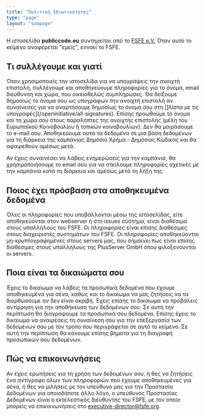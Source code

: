 ```yaml
---
title: "Πολιτική Ιδιωτικότητας"
type: "page"
layout: "subpage"
---
```


Η ιστοσελίδα **publiccode.eu** συντηρείται από το
[FSFE e.V.](https://fsfe.org/about/legal/imprint.html)
Όταν αυτό το κείμενο αναφέρεται "εμείς", εννοεί το FSFE.

## Τι συλλέγουμε και γιατί

Όταν χρησιμοποιείς την ιστοσελίδα για να υπογράψεις την ανοιχτή επιστολή,
συλλέγουμε και αποθηκεύουμε πληροφορίες για το όνομα, email διεύθυνση και χώρα,
που οικειοθελώς συμπλήρωσες. Θα δείξουμε δημοσίως το όνομα σου
ως υπογράφων την ανοιχτή επιστολή αν συναίνεσες για να αναρτήσουμε δημοσίως
το όνομα σου στη []λίστα με τις υπογραφές](/openinitiative/all-signatures).
Επίσης προωθούμε το όνομα και τη χώρα σου στους παραλήπτες της ανοιχτής επιστολής
(μέλη του Ευρωπαϊκού Κοινοβουλίου ή τοπικών κοινοβουλίων). Δεν θα μοιράσουμε το e-mail
σου. Αποθηκεύουμε αυτά τα δεδομένα σε μια βάση δεδομένων για τη διάρκεια της καμπάνιας
Δημόσιο Χρήμα - Δημόσιος Κώδικας και θα αφαιρεθούν αμέσως μετά.

Αν έχεις συναινέσει να λάβεις ενημερώσεις για την καμπάνια, θα χρησιμοποιήσουμε
το email σου για να στείλουμε πληροφορίες σχετικές με την καμπάνια
κατά τη διάρκεια και αμέσως μετά τη λήξη της.


## Ποιος έχει πρόσβαση στα αποθηκευμένα δεδομένα

Όλες οι πληροφορίες που υποβάλλονται μέσω της ιστοσελίδας, είτε αποθηκεύονται
στον webserver ή στο issues σύστημα, είναι διαθέσιμα στους υπαλλήλους του FSFE.
Οι πληροφορίες είναι επίσης διαθέσιμες στους διαχειριστές συστημάτων του FSFE.
Οι πληροφορίες αποθηκεύονται μη-κρυπτογραφημένες στους servers μας, που σημαίνει
πως είναι επίσης διαθέσιμες στους υπαλλήλους της PlusServer GmbH όπου
φιλοξενούνται οι servers.

## Ποια είναι τα δικαιώματα σου

Έχεις το δικαίωμα να λάβεις τα προσωπικά δεδομένα που έχουμε αποθηκευμένα
για σένα, καθώς και το δικαίωμα να μας ζητήσεις να τα διορθώσουμε αν
δεν είναι ακριβή. Έχεις επίσης το δικαίωμα να προβάλεις αντίρρηση για την
αποθήκευση των δεδομένων σου. Σε αυτή την περίπτωση θα διαγράψουμε τα
προσωπικά σου δεδομένα. Επίσης έχεις το δικαίωμα να αναιρέσεις τη συναίνεση
σου για την επεξεργασία των δεδομένων σου με τον τρόπο που περιγράφεται σε
αυτό το κείμενο. Σε αυτή την περίπτωση θα κάνουμε επίσης βήματα για τη διαγραφή
προσωπικών σου δεδομένων.

## Πώς να επικοινωνήσεις

Αν έχεις ερωτήσεις για τη χρήση των δεδομένων σου, ή θες να ζητήσεις
ένα αντίγραφο όλων των πληροφοριών που έχουμε αποθηκευμένες για σένα, ή
θες να μιλήσεις με τον υπεύθυνο μας για την Προστασία Δεδομένων για
οποιοδήποτε άλλο λόγο, ο υπεύθυνος Προστασίας Δεδομένων είναι ο
εκτελεστικός διευθυντής του FSFE, με τον οποίο μπορείς να επικοινωνήσεις
στο [executive-director@fsfe.org](mailto:executive-director@fsfe.org).
